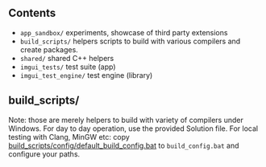 ## Contents

- `app_sandbox/` experiments, showcase of third party extensions
- `build_scripts/` helpers scripts to build with various compilers and create packages.
- `shared/` shared C++ helpers
- `imgui_tests/` test suite (app)
- `imgui_test_engine/` test engine (library)


## build_scripts/

Note: those are merely helpers to build with variety of compilers under Windows. For day to day operation, use the provided Solution file.
For local testing with Clang, MinGW etc: copy [build_scripts/config/default_build_config.bat](https://github.com/ocornut/imgui_dev/blob/main/build_scripts/config/default_build_config.bat) to `build_config.bat` and configure your paths.
